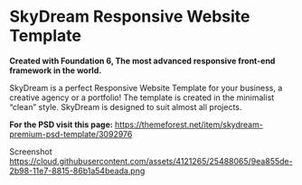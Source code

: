 # SkyDream Responsive Website Template

**Created with Foundation 6, The most advanced responsive front-end framework in the world.**

SkyDream is a perfect Responsive Website Template for your business, a creative agency or a portfolio! The template is created in the minimalist “clean” style. SkyDream is designed to suit almost all projects.

**For the PSD visit this page:**
<https://themeforest.net/item/skydream-premium-psd-template/3092976>


Screenshot
https://cloud.githubusercontent.com/assets/4121265/25488065/9ea855de-2b98-11e7-8815-86b1a54beada.png
